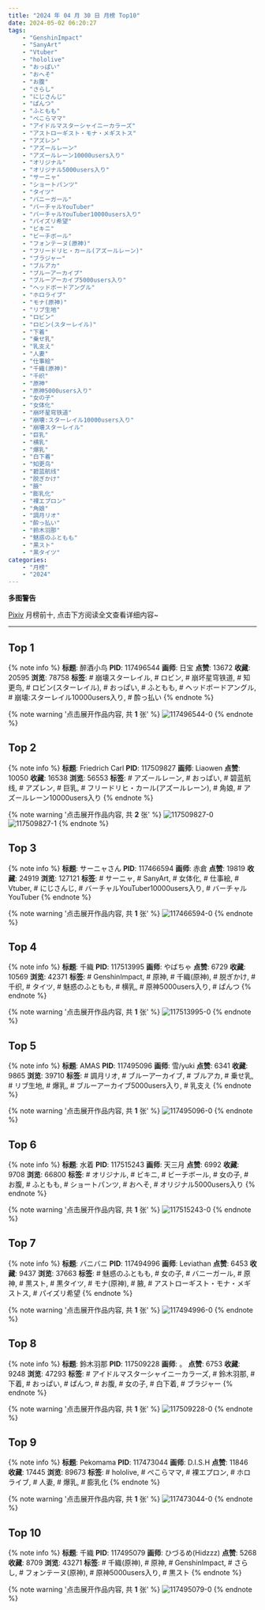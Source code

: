 ```yaml
---
title: "2024 年 04 月 30 日 月榜 Top10"
date: 2024-05-02 06:20:27
tags:
    - "GenshinImpact"
    - "SanyArt"
    - "Vtuber"
    - "hololive"
    - "おっぱい"
    - "おへそ"
    - "お腹"
    - "さらし"
    - "にじさんじ"
    - "ぱんつ"
    - "ふともも"
    - "ぺこらママ"
    - "アイドルマスターシャイニーカラーズ"
    - "アストローギスト・モナ・メギストス"
    - "アズレン"
    - "アズールレーン"
    - "アズールレーン10000users入り"
    - "オリジナル"
    - "オリジナル5000users入り"
    - "サーニャ"
    - "ショートパンツ"
    - "タイツ"
    - "バニーガール"
    - "バーチャルYouTuber"
    - "バーチャルYouTuber10000users入り"
    - "パイズリ希望"
    - "ビキニ"
    - "ビーチボール"
    - "フォンテーヌ(原神)"
    - "フリードリヒ・カール(アズールレーン)"
    - "ブラジャー"
    - "ブルアカ"
    - "ブルーアーカイブ"
    - "ブルーアーカイブ5000users入り"
    - "ヘッドボードアングル"
    - "ホロライブ"
    - "モナ(原神)"
    - "リブ生地"
    - "ロビン"
    - "ロビン(スターレイル)"
    - "下着"
    - "乗せ乳"
    - "乳支え"
    - "人妻"
    - "仕事絵"
    - "千織(原神)"
    - "千织"
    - "原神"
    - "原神5000users入り"
    - "女の子"
    - "女体化"
    - "崩坏星穹铁道"
    - "崩壊:スターレイル10000users入り"
    - "崩壊スターレイル"
    - "巨乳"
    - "横乳"
    - "爆乳"
    - "白下着"
    - "知更鸟"
    - "碧蓝航线"
    - "脱ぎかけ"
    - "腋"
    - "膨乳化"
    - "裸エプロン"
    - "角娘"
    - "調月リオ"
    - "酔っ払い"
    - "鈴木羽那"
    - "魅惑のふともも"
    - "黒スト"
    - "黒タイツ"
categories:
    - "月榜"
    - "2024"
---
```


<i class="fa fa-triangle-exclamation"></i>**多图警告**<i class="fa fa-triangle-exclamation"></i>

[Pixiv](https://www.pixiv.net/) 月榜前十, 点击下方阅读全文查看详细内容~

<!-- more -->

---

## Top 1

{% note info %}
**标题**: 醉酒小鸟
**PID**: 117496544 **画师**: 日宝
**点赞**: 13672 **收藏**: 20595 **浏览**: 78758
**标签**: # 崩壊スターレイル, # ロビン, # 崩坏星穹铁道, # 知更鸟, # ロビン(スターレイル), # おっぱい, # ふともも, # ヘッドボードアングル, # 崩壊:スターレイル10000users入り, # 酔っ払い
{% endnote %}

{% note warning '点击展开作品内容, 共 **1** 张' %}
![117496544-0](https://i.pixiv.re/img-original/img/2024/04/03/00/41/21/117496544_p0.jpg)
{% endnote %}

## Top 2

{% note info %}
**标题**: Friedrich Carl
**PID**: 117509827 **画师**: Liaowen
**点赞**: 10050 **收藏**: 16538 **浏览**: 56553
**标签**: # アズールレーン, # おっぱい, # 碧蓝航线, # アズレン, # 巨乳, # フリードリヒ・カール(アズールレーン), # 角娘, # アズールレーン10000users入り
{% endnote %}

{% note warning '点击展开作品内容, 共 **2** 张' %}
![117509827-0](https://i.pixiv.re/img-original/img/2024/04/03/16/00/30/117509827_p0.png)
![117509827-1](https://i.pixiv.re/img-original/img/2024/04/03/16/00/30/117509827_p1.png)
{% endnote %}

## Top 3

{% note info %}
**标题**: サーニャさん
**PID**: 117466594 **画师**: 赤倉
**点赞**: 19819 **收藏**: 24919 **浏览**: 127121
**标签**: # サーニャ, # SanyArt, # 女体化, # 仕事絵, # Vtuber, # にじさんじ, # バーチャルYouTuber10000users入り, # バーチャルYouTuber
{% endnote %}

{% note warning '点击展开作品内容, 共 **1** 张' %}
![117466594-0](https://i.pixiv.re/img-original/img/2024/04/02/00/00/23/117466594_p0.png)
{% endnote %}

## Top 4

{% note info %}
**标题**: 千織
**PID**: 117513995 **画师**: やばちゃ
**点赞**: 6729 **收藏**: 10569 **浏览**: 42371
**标签**: # GenshinImpact, # 原神, # 千織(原神), # 脱ぎかけ, # 千织, # タイツ, # 魅惑のふともも, # 横乳, # 原神5000users入り, # ぱんつ
{% endnote %}

{% note warning '点击展开作品内容, 共 **1** 张' %}
![117513995-0](https://i.pixiv.re/img-original/img/2024/04/03/19/03/26/117513995_p0.png)
{% endnote %}

## Top 5

{% note info %}
**标题**: AMAS
**PID**: 117495096 **画师**: 雪/yuki
**点赞**: 6341 **收藏**: 9865 **浏览**: 39710
**标签**: # 調月リオ, # ブルーアーカイブ, # ブルアカ, # 乗せ乳, # リブ生地, # 爆乳, # ブルーアーカイブ5000users入り, # 乳支え
{% endnote %}

{% note warning '点击展开作品内容, 共 **1** 张' %}
![117495096-0](https://i.pixiv.re/img-original/img/2024/04/03/00/00/25/117495096_p0.jpg)
{% endnote %}

## Top 6

{% note info %}
**标题**: 水着
**PID**: 117515243 **画师**: 天三月
**点赞**: 6992 **收藏**: 9708 **浏览**: 66800
**标签**: # オリジナル, # ビキニ, # ビーチボール, # 女の子, # お腹, # ふともも, # ショートパンツ, # おへそ, # オリジナル5000users入り
{% endnote %}

{% note warning '点击展开作品内容, 共 **1** 张' %}
![117515243-0](https://i.pixiv.re/img-original/img/2024/04/03/19/54/50/117515243_p0.png)
{% endnote %}

## Top 7

{% note info %}
**标题**: バニバニ
**PID**: 117494996 **画师**: Leviathan
**点赞**: 6453 **收藏**: 9437 **浏览**: 37663
**标签**: # 魅惑のふともも, # 女の子, # バニーガール, # 原神, # 黒スト, # 黒タイツ, # モナ(原神), # 腋, # アストローギスト・モナ・メギストス, # パイズリ希望
{% endnote %}

{% note warning '点击展开作品内容, 共 **1** 张' %}
![117494996-0](https://i.pixiv.re/img-original/img/2024/04/03/00/00/04/117494996_p0.jpg)
{% endnote %}

## Top 8

{% note info %}
**标题**: 鈴木羽那
**PID**: 117509228 **画师**: 。
**点赞**: 6753 **收藏**: 9248 **浏览**: 47293
**标签**: # アイドルマスターシャイニーカラーズ, # 鈴木羽那, # 下着, # おっぱい, # ぱんつ, # お腹, # 女の子, # 白下着, # ブラジャー
{% endnote %}

{% note warning '点击展开作品内容, 共 **1** 张' %}
![117509228-0](https://i.pixiv.re/img-original/img/2024/04/03/15/26/59/117509228_p0.jpg)
{% endnote %}

## Top 9

{% note info %}
**标题**: Pekomama
**PID**: 117473044 **画师**: D.I.S.H
**点赞**: 11846 **收藏**: 17445 **浏览**: 89673
**标签**: # hololive, # ぺこらママ, # 裸エプロン, # ホロライブ, # 人妻, # 爆乳, # 膨乳化
{% endnote %}

{% note warning '点击展开作品内容, 共 **1** 张' %}
![117473044-0](https://i.pixiv.re/img-original/img/2024/04/02/05/39/20/117473044_p0.jpg)
{% endnote %}

## Top 10

{% note info %}
**标题**: 千織
**PID**: 117495079 **画师**: ひづるめ(Hidzzz)
**点赞**: 5268 **收藏**: 8709 **浏览**: 43271
**标签**: # 千織(原神), # 原神, # GenshinImpact, # さらし, # フォンテーヌ(原神), # 原神5000users入り, # 黒スト
{% endnote %}

{% note warning '点击展开作品内容, 共 **1** 张' %}
![117495079-0](https://i.pixiv.re/img-original/img/2024/04/03/00/00/21/117495079_p0.jpg)
{% endnote %}
